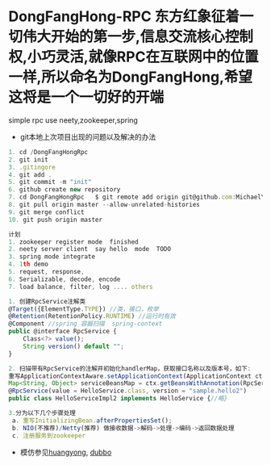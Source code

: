# DongFangHong-RPC 东方红象征着一切伟大开始的第一步,信息交流核心控制权,小巧灵活,就像RPC在互联网中的位置一样,所以命名为DongFangHong,希望这将是一个一切好的开端
simple rpc use neety,zookeeper,spring

- git本地上次项目出现的问题以及解决的办法

```js
1. cd /DongFangHongRpc 
2. git init
3. .gitingore
4. git add .
5. git commit -m "init"
6. github create new repository
7. cd DongFangHongRpc   $ git remote add origin git@github.com:MichaelYgZhang/DongFangHongRpc.git
8. git pull origin master --allow-unrelated-histories
9. git merge conflict
10. git push origin master
```

```js
计划
1. zookeeper register mode  finished
2. neety server client  say hello  mode  TODO
3. spring mode integrate
4. 1th demo
5. request, response, 
6. Serializable, decode, encode
7. load balance, filter, log .... others
```

```js
1. 创建RpcService注解类
@Target({ElementType.TYPE})	//类，接口，枚举
@Retention(RetentionPolicy.RUNTIME)	//运行时有效
@Component //spring 容器扫描  spring-context
public @interface RpcService {
    Class<?> value();
    String version() default "";
}

2. 扫描带有RpcService的注解并初始化handlerMap，获取接口名称以及版本号，如下:
重写ApplicationContextAware.setApplicationContext(ApplicationContext ctx)
Map<String, Object> serviceBeansMap = ctx.getBeansWithAnnotation(RpcService.class);
@RpcService(value = HelloService.class, version = "sample.hello2")
public class HelloServiceImpl2 implements HelloService {//略}

3.分为以下几个步骤处理
 a. 重写InitializingBean.afterPropertiesSet();
 b. NIO(不推荐)/Netty(推荐) 做接收数据->解码->处理->编码->返回数据处理
 c. 注册服务到zookeeper

```

- 模仿参见[huangyong](https://gitee.com/huangyong/rpc), [dubbo](https://github.com/alibaba/dubbo)
